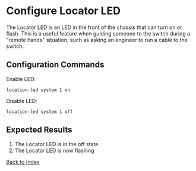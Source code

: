 # Configure Locator LED

The Locator LED is an LED in the front of the chassis that can turn on or flash.
This is a useful feature when guiding someone to the switch during a "remote hands" situation,
such as asking an engineer to run a cable to the switch.

## Configuration Commands

Enable LED:

```text
location-led system 1 on
```

Disable LED:

```text
location-led system 1 off
```

## Expected Results

1. The Locator LED is in the off state
2. The Locator LED is now flashing

[Back to Index](../README.md)
